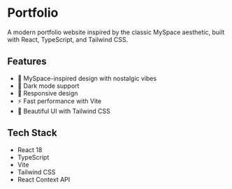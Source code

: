 # Portfolio

A modern portfolio website inspired by the classic MySpace aesthetic, built with React, TypeScript, and Tailwind CSS.

## Features

- 🎨 MySpace-inspired design with nostalgic vibes
- 🌙 Dark mode support
- 📱 Responsive design
- ⚡ Fast performance with Vite
- 💅 Beautiful UI with Tailwind CSS

## Tech Stack

- React 18
- TypeScript
- Vite
- Tailwind CSS
- React Context API
